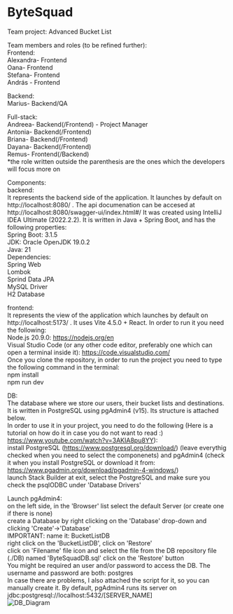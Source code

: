 # ByteSquad
Team project: Advanced Bucket List

Team members and roles (to be refined further):  
Frontend:  
Alexandra- Frontend  
Oana- Frontend  
Stefana- Frontend  
András - Frontend  

Backend:  
Marius- Backend/QA

Full-stack:  
Andreea- Backend(/Frontend) - Project Manager  
Antonia- Backend(/Frontend)  
Briana- Backend(/Frontend)  
Dayana- Backend(/Frontend)  
Remus- Frontend(/Backend)  
*the role written outside the parenthesis are the ones which the developers will focus more on

Components:  
backend:  
It represents the backend side of the application. It launches by default on http://localhost:8080/ .
The api documenation can be accesed at http://localhost:8080/swagger-ui/index.html#/
It was created using IntelliJ IDEA Ultimate (2022.2.2). It is written in Java + Spring Boot, and has the following properties:  
Spring Boot: 3.1.5  
JDK: Oracle OpenJDK 19.0.2  
Java: 21  
Dependencies:  
Spring Web  
Lombok  
Sprind Data JPA  
MySQL Driver  
H2 Database

frontend:  
It represents the view of the application which launches by default on http://localhost:5173/ . It uses Vite 4.5.0 + React. In order to run it you need the following:  
Node.js 20.9.0: https://nodejs.org/en  
Visual Studio Code (or any other code editor, preferably one which can open a terminal inside it): https://code.visualstudio.com/  
Once you clone the repository, in order to run the project you need to type the following command in the terminal:  
npm install  
npm run dev  

DB:  
The database where we store our users, their bucket lists and destinations. It is written in PostgreSQL using pgAdmin4 (v15). Its structure is attached below.  
In order to use it in your project, you need to do the following (Here is a tutorial on how do it in case you do not want to read :) https://www.youtube.com/watch?v=3AKIA8pu8YY):  
install PostgreSQL (https://www.postgresql.org/download/) (leave everythig checked when you need to select the componenets) and pgAdmin4 (check it when you install PostgreSQL or download it from: https://www.pgadmin.org/download/pgadmin-4-windows/)  
launch Stack Builder at exit, select the PostgreSQL and make sure you check the psqlODBC under 'Database Drivers'  

Launch pgAdmin4:  
on the left side, in the 'Browser' list select the default Server (or create one if there is none)  
create a Database by right clicking on the 'Database' drop-down and clicking 'Create'->'Database'  
IMPORTANT: name it: BucketListDB  
right click on the 'BucketListDB', click on 'Restore'  
click on 'Filename' file icon and select the file from the DB repository file (./DB) named 'ByteSquadDB.sql'
click on the 'Restore' button  
You might be required an user and/or password to access the DB. The username and password are both: postgres  
In case there are problems, I also attached the script for it, so you can manually create it. By default, pgAdmin4 runs its server on jdbc:postgresql://localhost:5432/[SERVER_NAME]  
![DB_Diagram](https://github.com/917tapoimarius/ByteSquad/assets/91742424/6bca8526-3bbe-4e27-aac6-d7f0a83523a8)

